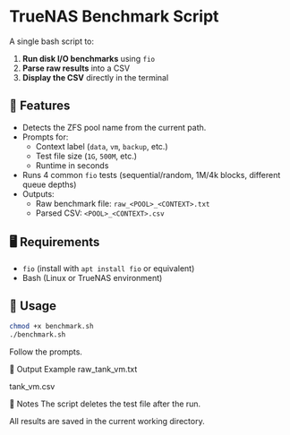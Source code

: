 # TrueNAS Benchmark Script

A single bash script to:

1. **Run disk I/O benchmarks** using `fio`
2. **Parse raw results** into a CSV
3. **Display the CSV** directly in the terminal

## 🔧 Features

- Detects the ZFS pool name from the current path.
- Prompts for:
  - Context label (`data`, `vm`, `backup`, etc.)
  - Test file size (`1G`, `500M`, etc.)
  - Runtime in seconds
- Runs 4 common `fio` tests (sequential/random, 1M/4k blocks, different queue depths)
- Outputs:
  - Raw benchmark file: `raw_<POOL>_<CONTEXT>.txt`
  - Parsed CSV: `<POOL>_<CONTEXT>.csv`

## 🖥️ Requirements

- `fio` (install with `apt install fio` or equivalent)
- Bash (Linux or TrueNAS environment)

## 🚀 Usage

```bash
chmod +x benchmark.sh
./benchmark.sh
```
Follow the prompts.


📁 Output Example
raw_tank_vm.txt

tank_vm.csv

📝 Notes
The script deletes the test file after the run.

All results are saved in the current working directory.
